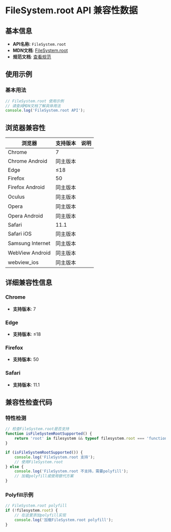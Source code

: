 # FileSystem.root API 兼容性数据

## 基本信息

- **API名称**: `FileSystem.root`
- **MDN文档**: [FileSystem.root](https://developer.mozilla.org/docs/Web/API/FileSystem/root)
- **规范文档**: [查看规范](https://wicg.github.io/entries-api/#dom-filesystem-root)

## 使用示例

### 基本用法

```javascript
// FileSystem.root 使用示例
// 请查阅MDN文档了解具体用法
console.log('FileSystem.root API');
```

## 浏览器兼容性

| 浏览器 | 支持版本 | 说明 |
|--------|----------|------|
| Chrome | 7 |  |
| Chrome Android | 同主版本 |  |
| Edge | ≤18 |  |
| Firefox | 50 |  |
| Firefox Android | 同主版本 |  |
| Oculus | 同主版本 |  |
| Opera | 同主版本 |  |
| Opera Android | 同主版本 |  |
| Safari | 11.1 |  |
| Safari iOS | 同主版本 |  |
| Samsung Internet | 同主版本 |  |
| WebView Android | 同主版本 |  |
| webview_ios | 同主版本 |  |

## 详细兼容性信息

### Chrome

- **支持版本**: 7

### Edge

- **支持版本**: ≤18

### Firefox

- **支持版本**: 50

### Safari

- **支持版本**: 11.1

## 兼容性检查代码

### 特性检测

```javascript
// 检查FileSystem.root是否支持
function isFileSystemRootSupported() {
    return 'root' in filesystem && typeof filesystem.root === 'function';
}

if (isFileSystemRootSupported()) {
    console.log('FileSystem.root 支持');
    // 使用FileSystem.root
} else {
    console.log('FileSystem.root 不支持，需要polyfill');
    // 加载polyfill或使用替代方案
}
```

### Polyfill示例

```javascript
// FileSystem.root polyfill
if (!filesystem.root) {
    // 在这里添加polyfill实现
    console.log('加载FileSystem.root polyfill');
}
```

